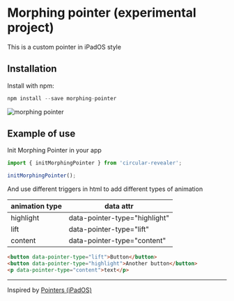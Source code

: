 # Morphing pointer (experimental project)

This is a custom pointer in iPadOS style

## Installation

Install with npm:

```js
npm install --save morphing-pointer
```

<img src="https://raw.githubusercontent.com/VoloshchenkoAl/morphing-pointer/main/public/animation.gif" alt="morphing pointer" />

## Example of use

Init Morphing Pointer in your app

```js
import { initMorphingPointer } from 'circular-revealer';

initMorphingPointer();
```

And use different triggers in html to add different types of animation

| animation type | data attr                     |
| -------------- | ----------------------------- |
| highlight      | data-pointer-type="highlight" |
| lift           | data-pointer-type="lift"      |
| content        | data-pointer-type="content"   |


```html
<button data-pointer-type="lift">Button</button>
<button data-pointer-type="highlight">Another button</button>
<p data-pointer-type="content">text</p>
```

---

Inspired by [Pointers (iPadOS)](https://developer.apple.com/design/human-interface-guidelines/ios/user-interaction/pointers/)
